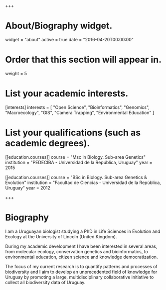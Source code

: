 +++
# About/Biography widget.
widget = "about"
active = true
date = "2016-04-20T00:00:00"

# Order that this section will appear in.
weight = 5

# List your academic interests.
[interests]
  interests = [
    "Open Science",
    "Bioinformatics",
    "Genomics",
    "Macroecology",
    "GIS",
    "Camera Trapping",
    "Environmental Education"
  ]

# List your qualifications (such as academic degrees).
[[education.courses]]
  course = "Msc in Biology. Sub-area Genetics"
  institution = "PEDECIBA - Universidad de la República, Uruguay"
  year = 2015

[[education.courses]]
  course = "BSc in Biology. Sub-area Genetics & Evolution"
  institution = "Facultad de Ciencias - Universidad de la República, Uruguay"
  year = 2012
 
+++

# Biography

I am a Uruguayan biologist studying a PhD in Life Sciences in Evolution and Ecology at the University of Lincoln (United Kingdom). 

During my academic development I have been interested in several areas, from molecular ecology, conservation genetics and bioinformatics, to environmental education, citizen science and knowledge democratization. 

The focus of my current research is to quantify patterns and processes of biodiversity and I aim to develop an unprecedented field of knowledge for Uruguay by promoting a large, multidisciplinary collaborative initiative to collect all biodiversity data of Uruguay. 

